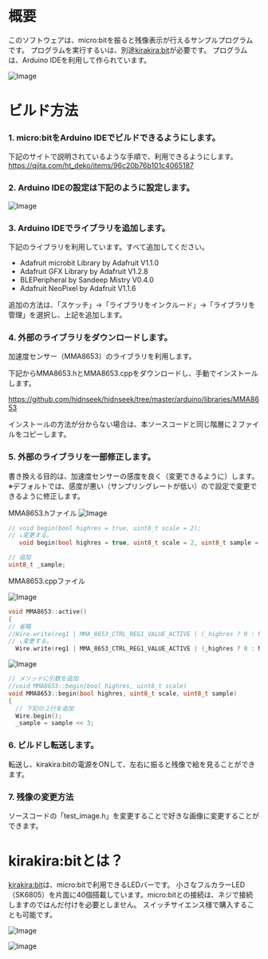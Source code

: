 # 概要
このソフトウェアは、micro:bitを振ると残像表示が行えるサンプルプログラムです。
プログラムを実行するいは、別途[kirakira:bit](https://www.switch-science.com/catalog/3923/)が必要です。
プログラムは、Arduino IDEを利用して作られています。

![Image](https://raw.githubusercontent.com/carcon999/kirabitDemo/master/img/cherry2.jpg)

# ビルド方法

### 1. micro:bitをArduino IDEでビルドできるようにします。
下記のサイトで説明されているような手順で、利用できるようにします。
https://qiita.com/ht_deko/items/96c20b76b101c4065187

### 2. Arduino IDEの設定は下記のように設定します。
![Image](https://raw.githubusercontent.com/carcon999/kirabitDemo/master/img/arduino.png)

### 3. Arduino IDEでライブラリを追加します。
下記のライブラリを利用しています。すべて追加してください。
* Adafruit microbit Library by Adafruit V1.1.0
* Adafruit GFX Library by Adafruit V1.2.8
* BLEPeripheral by Sandeep Mistry V0.4.0
* Adafruit NeoPixel by Adafruit V1.1.6

追加の方法は、「スケッチ」→「ライブラリをインクルード」→「ライブラリを管理」を選択し、上記を追加します。

### 4. 外部のライブラリをダウンロードします。
加速度センサー（MMA8653）のライブラリを利用します。

下記からMMA8653.hとMMA8653.cppをダウンロードし、手動でインストールします。

https://github.com/hidnseek/hidnseek/tree/master/arduino/libraries/MMA8653

インストールの方法が分からない場合は、本ソースコードと同じ階層に２ファイルをコピーします。

### 5. 外部のライブラリを一部修正します。
書き換える目的は、加速度センサーの感度を良く（変更できるように）します。
※デフォルトでは、感度が悪い（サンプリングレートが低い）ので設定で変更できるように修正します。

MMA8653.hファイル
![Image](https://raw.githubusercontent.com/carcon999/kirabitDemo/master/img/mma8653.png)

```c++:MMA8653.h
// void begin(bool highres = true, uint8_t scale = 2);
// ↓変更する。
   void begin(bool highres = true, uint8_t scale = 2, uint8_t sample = 6);

// 追加
uint8_t _sample;
```

MMA8653.cppファイル

![Image](https://raw.githubusercontent.com/carcon999/kirabitDemo/master/img/write.png)

```c++:MMA8653.cpp
void MMA8653::active()
{
// 省略
//Wire.write(reg1 | MMA_8653_CTRL_REG1_VALUE_ACTIVE | (_highres ? 0 : MMA_8653_CTRL_REG1_VALUE_F_READ) | MMA_8653_ODR_6_25);
// ↓変更する。
  Wire.write(reg1 | MMA_8653_CTRL_REG1_VALUE_ACTIVE | (_highres ? 0 : MMA_8653_CTRL_REG1_VALUE_F_READ) | _sample);
```

![Image](https://raw.githubusercontent.com/carcon999/kirabitDemo/master/img/begin.png)

```c++:MMA8653.cpp
// メソッドに引数を追加
//void MMA8653::begin(bool highres, uint8_t scale)
void MMA8653::begin(bool highres, uint8_t scale, uint8_t sample)
{
  // 下記の２行を追加
  Wire.begin();
  _sample = sample << 3;
```

### 6. ビルドし転送します。

転送し、kirakira:bitの電源をONして、左右に振ると残像で絵を見ることができます。

### 7. 残像の変更方法
ソースコードの「test_image.h」を変更することで好きな画像に変更することができます。

# kirakira:bitとは？

[kirakira:bit](https://www.switch-science.com/catalog/3923/)は、micro:bitで利用できるLEDバーです。
小さなフルカラーLED（SK6805）を片面に40個搭載しています。micro:bitとの接続は、ネジで接続しますのではんだ付けを必要としません。
スイッチサイエンス様で購入することも可能です。

![Image](https://raw.githubusercontent.com/carcon999/kirabitDemo/master/img/DSC05002.JPG)

![Image](https://raw.githubusercontent.com/carcon999/kirabitDemo/master/img/DSC05014.JPG)

